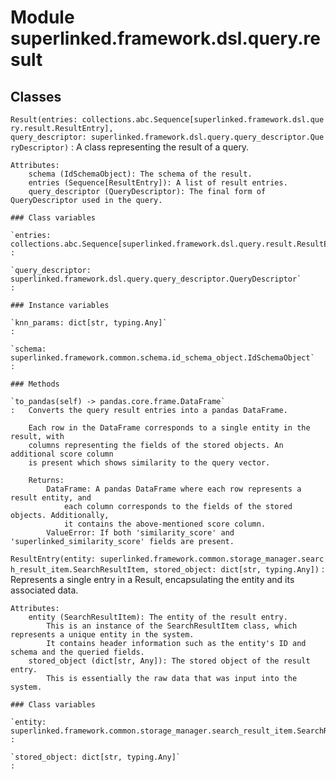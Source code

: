 Module superlinked.framework.dsl.query.result
=============================================

Classes
-------

`Result(entries: collections.abc.Sequence[superlinked.framework.dsl.query.result.ResultEntry], query_descriptor: superlinked.framework.dsl.query.query_descriptor.QueryDescriptor)`
:   A class representing the result of a query.
    
    Attributes:
        schema (IdSchemaObject): The schema of the result.
        entries (Sequence[ResultEntry]): A list of result entries.
        query_descriptor (QueryDescriptor): The final form of QueryDescriptor used in the query.

    ### Class variables

    `entries: collections.abc.Sequence[superlinked.framework.dsl.query.result.ResultEntry]`
    :

    `query_descriptor: superlinked.framework.dsl.query.query_descriptor.QueryDescriptor`
    :

    ### Instance variables

    `knn_params: dict[str, typing.Any]`
    :

    `schema: superlinked.framework.common.schema.id_schema_object.IdSchemaObject`
    :

    ### Methods

    `to_pandas(self) ‑> pandas.core.frame.DataFrame`
    :   Converts the query result entries into a pandas DataFrame.
        
        Each row in the DataFrame corresponds to a single entity in the result, with
        columns representing the fields of the stored objects. An additional score column
        is present which shows similarity to the query vector.
        
        Returns:
            DataFrame: A pandas DataFrame where each row represents a result entity, and
                each column corresponds to the fields of the stored objects. Additionally,
                it contains the above-mentioned score column.
            ValueError: If both 'similarity_score' and 'superlinked_similarity_score' fields are present.

`ResultEntry(entity: superlinked.framework.common.storage_manager.search_result_item.SearchResultItem, stored_object: dict[str, typing.Any])`
:   Represents a single entry in a Result, encapsulating the entity and its associated data.
    
    Attributes:
        entity (SearchResultItem): The entity of the result entry.
            This is an instance of the SearchResultItem class, which represents a unique entity in the system.
            It contains header information such as the entity's ID and schema and the queried fields.
        stored_object (dict[str, Any]): The stored object of the result entry.
            This is essentially the raw data that was input into the system.

    ### Class variables

    `entity: superlinked.framework.common.storage_manager.search_result_item.SearchResultItem`
    :

    `stored_object: dict[str, typing.Any]`
    :